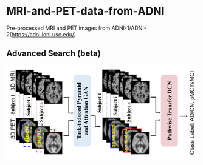# MRI-and-PET-data-from-ADNI
Pre-processed MRI and PET images from ADNI-1/ADNI-2(https://adni.loni.usc.edu/)

## Advanced Search (beta)
<p align="center">
  <img src="https://github.com/xiaoxingxingkz/TPA-GAN/blob/main/Figure_in_paper/Fig1.png" width="700">
</p>

